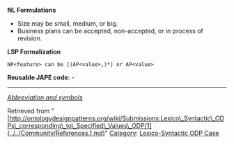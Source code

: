 __NL Formulations__



* Size may be small, medium, or big.
* Business plans can be accepted, non-accepted, or in process of revision.


  

__LSP Formalization__




```
NP<feature> can be [(AP<value>,)*] or AP<value>

```

__Reusable JAPE code__: -





---


_[Abbreviation and symbols](../../Community/LSPSymbols.md "Community:LSPSymbols")_





Retrieved from "[http://ontologydesignpatterns.org/wiki/Submissions:Lexico\_Syntactic\_ODPs\_corresponding\_to\_Specified\_Values\_ODP/1](../../Community/References.1.md)"
 [Category](http://ontologydesignpatterns.org/wiki/Special:Categories "Special:Categories"): [Lexico-Syntactic ODP Case](../../Category/Lexico-Syntactic_ODP_Case.md "Category:Lexico-Syntactic ODP Case")